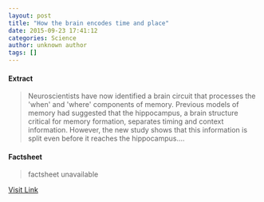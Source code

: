 ```yaml
---
layout: post
title: "How the brain encodes time and place"
date: 2015-09-23 17:41:12
categories: Science
author: unknown author
tags: []
---
```



#### Extract
>Neuroscientists have now identified a brain circuit that processes the 'when' and 'where' components of memory. Previous models of memory had suggested that the hippocampus, a brain structure critical for memory formation, separates timing and context information. However, the new study shows that this information is split even before it reaches the hippocampus....

#### Factsheet
>factsheet unavailable

[Visit Link](http://www.sciencedaily.com/releases/2015/09/150923134112.htm)


